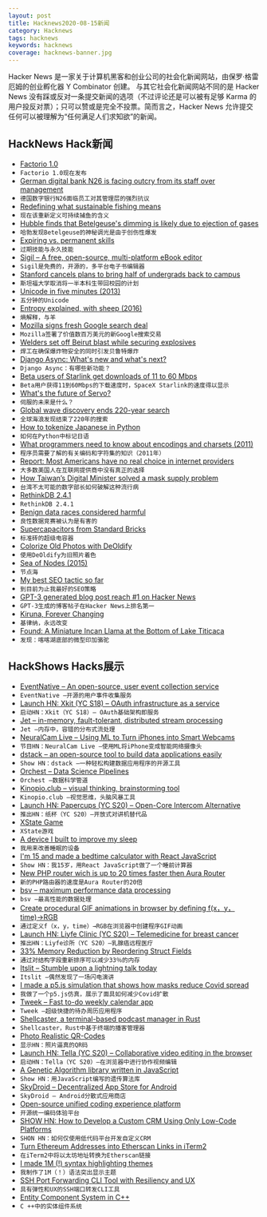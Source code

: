 ```yaml
---
layout: post
title: Hacknews2020-08-15新闻
category: Hacknews
tags: hacknews
keywords: hacknews
coverage: hacknews-banner.jpg
---
```


Hacker News 是一家关于计算机黑客和创业公司的社会化新闻网站，由保罗·格雷厄姆的创业孵化器 Y Combinator 创建。
与其它社会化新闻网站不同的是 Hacker News 没有踩或反对一条提交新闻的选项（不过评论还是可以被有足够 Karma 的用户投反对票）；只可以赞或是完全不投票。简而言之，Hacker News 允许提交任何可以被理解为“任何满足人们求知欲”的新闻。

## HackNews Hack新闻


- [Factorio 1.0](https://factorio.com/blog/post/fff-360)
- `Factorio 1.0现在发布`
- [German digital bank N26 is facing outcry from its staff over management](https://www.cnbc.com/2020/08/13/german-digital-bank-n26-faces-outcry-from-staff-over-management.html)
- `德国数字银行N26面临员工对其管理层的强烈抗议`
- [Redefining what sustainable fishing means](http://oceans.nautil.us/article/600/its-time-to-redefine-what-sustainable-fishing-means)
- `现在该重新定义可持续捕鱼的含义`
- [Hubble finds that Betelgeuse's dimming is likely due to ejection of gases](https://phys.org/news/2020-08-hubble-betelgeuse-mysterious-dimming-due.html)
- `哈勃发现Betelgeuse的神秘调光是由于创伤性爆发`
- [Expiring vs. permanent skills](https://www.collaborativefund.com/blog/expiring-vs-permanent-skills)
- `过期技能与永久技能`
- [Sigil – A free, open-source, multi-platform eBook editor](https://github.com/Sigil-Ebook/Sigil)
- `Sigil是免费的，开源的，多平台电子书编辑器`
- [Stanford cancels plans to bring half of undergrads back to campus](https://stanforddaily.com/2020/08/13/stanford-cancels-plans-to-bring-half-of-undergrads-back-to-campus/)
- `斯坦福大学取消将一半本科生带回校园的计划`
- [Unicode in five minutes (2013)](https://richardjharris.github.io/unicode-in-five-minutes.html)
- `五分钟的Unicode`
- [Entropy explained, with sheep (2016)](https://aatishb.com/entropy/)
- `熵解释，与羊`
- [Mozilla signs fresh Google search deal](https://www.theregister.com/2020/08/14/mozilla_google_search/)
- `Mozilla签署了价值数百万美元的新Google搜索交易`
- [Welders set off Beirut blast while securing explosives](https://www.maritime-executive.com/article/report-welders-set-off-the-beirut-blast-while-securing-explosives)
- `焊工在确保爆炸物安全的同时引发贝鲁特爆炸`
- [Django Async: What's new and what's next?](https://deepsource.io/blog/django-async-support/)
- `Django Async：有哪些新功能？`
- [Beta users of Starlink get downloads of 11 to 60 Mbps](https://arstechnica.com/information-technology/2020/08/spacex-starlink-beta-tests-show-speeds-up-to-60mbps-latency-as-low-as-31ms/)
- `Beta用户获得11到60Mbps的下载速度时，SpaceX Starlink的速度得以显示`
- [What's the future of Servo?](https://github.com/servo/servo/discussions/27575)
- `伺服的未来是什么？`
- [Global wave discovery ends 220-year search](https://www.quantamagazine.org/weather-data-reveals-long-predicted-pressure-waves-20200813/)
- `全球海浪发现结束了220年的搜索`
- [How to tokenize Japanese in Python](https://www.dampfkraft.com/nlp/how-to-tokenize-japanese.html)
- `如何在Python中标记日语`
- [What programmers need to know about encodings and charsets (2011)](https://kunststube.net/encoding/)
- `程序员需要了解的有关编码和字符集的知识（2011年）`
- [Report: Most Americans have no real choice in internet providers](https://ilsr.org/report-most-americans-have-no-real-choice-in-internet-providers/)
- `大多数美国人在互联网提供商中没有真正的选择`
- [How Taiwan’s Digital Minister solved a mask supply problem](https://www.wired.com/story/how-taiwans-unlikely-digital-minister-hacked-the-pandemic/)
- `台湾不太可能的数字部长如何破解这种流行病`
- [RethinkDB 2.4.1](https://rethinkdb.com/blog/2.4.1-release)
- `RethinkDB 2.4.1`
- [Benign data races considered harmful](https://bartoszmilewski.com/2020/08/11/benign-data-races-considered-harmful/)
- `良性数据竞赛被认为是有害的`
- [Supercapacitors from Standard Bricks](https://arstechnica.com/science/2020/08/how-to-turn-regular-bricks-into-electricity-storying-supercapacitors/)
- `标准砖的超级电容器`
- [Colorize Old Photos with DeOldify](https://www.gradio.app/hub/hub-deoldify)
- `使用DeOldify为旧照片着色`
- [Sea of Nodes (2015)](https://darksi.de/d.sea-of-nodes/)
- `节点海`
- [My best SEO tactic so far](https://questinglog.com/my-best-seo-tactic-so-far/)
- `到目前为止我最好的SEO策略`
- [GPT-3 generated blog post reach #1 on Hacker News](https://www.technologyreview.com/2020/08/14/1006780/ai-gpt-3-fake-blog-reached-top-of-hacker-news/)
- `GPT-3生成的博客帖子在Hacker News上排名第一`
- [Kiruna, Forever Changing](https://placesjournal.org/article/kiruna-forever-changing)
- `基律纳，永远改变`
- [Found: A Miniature Incan Llama at the Bottom of Lake Titicaca](https://www.atlasobscura.com/articles/found-llama-gold-titicaca)
- `发现：喀喀湖底部的微型印加骆驼`


## HackShows Hacks展示

- [ EventNative – An open-source, user event collection service](https://github.com/ksensehq/eventnative)
- `EventNative –开源的用户事件收集服务`
- [Launch HN: Xkit (YC S18) – OAuth infrastructure as a service](item?id=24121290)
- `启动HN：Xkit（YC S18）– OAuth基础架构即服务`
- [ Jet – in-memory, fault-tolerant, distributed stream processing](https://github.com/hazelcast/hazelcast-jet)
- `Jet –内存中，容错的分布式流处理`
- [ NeuralCam Live – Using ML to Turn iPhones into Smart Webcams](https://neural.cam/news/)
- `节目HN：NeuralCam Live –使用ML将iPhone变成智能网络摄像头`
- [ dstack – an open-source tool to build data applications easily](item?id=24131723)
- `Show HN：dstack –一种轻松构建数据应用程序的开源工具`
- [ Orchest – Data Science Pipelines](item?id=24131302)
- `Orchest –数据科学管道`
- [ Kinopio.club – visual thinking, brainstorming tool](https://kinopio.club)
- `Kinopio.club –视觉思维，头脑风暴工具`
- [Launch HN: Papercups (YC S20) – Open-Core Intercom Alternative](item?id=24133719)
- `推出HN：纸杯（YC S20）–开放式对讲机替代品`
- [ XState Game](https://evac.bradwoods.io/)
- `XState游戏`
- [ A device I built to improve my sleep](https://biotinker.dev/posts/seismograph.html)
- `我用来改善睡眠的设备`
- [ I'm 15 and made a bedtime calculator with React JavaScript](https://www.sleepsources.com/bed-time-calculator/)
- `Show HN：我15岁，用React JavaScript做了一个睡前计算器`
- [ New PHP router wich is up to 20 times faster then Aura Router](https://github.com/alexdodonov/mezon-router/blob/master/doc/router-aura.md)
- `新的PHP路由器的速度是Aura Router的20倍`
- [ bsv – maximum performance data processing](https://github.com/nathants/bsv)
- `bsv –最高性能的数据处理`
- [ Create procedural GIF animations in browser by defining f(x，y，time)→RGB](https://fofpx.com)
- `通过定义f（x，y，time）→RGB在浏览器中创建程序GIF动画`
- [Launch HN: Liyfe Clinic (YC S20) – Telemedicine for breast cancer](item?id=24143569)
- `推出HN：Liyfe诊所（YC S20）–乳腺癌远程医疗`
- [ 33% Memory Reduction by Reordering Struct Fields](https://qvault.io/2020/08/07/saving-a-third-of-our-memory-by-re-ordering-go-struct-fields)
- `通过对结构字段重新排序可以减少33％的内存`
- [ Itslit – Stumble upon a lightning talk today](https://github.com/vinayak-mehta/itslit)
- `Itslit –偶然发现了一场闪电演讲`
- [ I made a p5.js simulation that shows how masks reduce Covid spread](http://JustWearIt.fyi)
- `我做了一个p5.js仿真，展示了面具如何减少Covid扩散`
- [ Tweek – Fast to-do weekly calendar app](https://tweek.so)
- `Tweek –超级快捷的待办周历应用程序`
- [ Shellcaster, a terminal-based podcast manager in Rust](https://github.com/jeff-hughes/shellcaster)
- `Shellcaster，Rust中基于终端的播客管理器`
- [ Photo Realistic QR-Codes](https://www.QRpicture.com)
- `显示HN：照片逼真的QR码`
- [Launch HN: Tella (YC S20) – Collaborative video editing in the browser](item?id=24158509)
- `启动HN：Tella（YC S20）–在浏览器中进行协作视频编辑`
- [ A Genetic Algorithm library written in JavaScript](https://github.com/lodenrogue/genetic-algorithm-js)
- `Show HN：用JavaScript编写的遗传算法库`
- [ SkyDroid – Decentralized App Store for Android](https://github.com/redsolver/skydroid)
- `SkyDroid – Android分散式应用商店`
- [ Open-source unified coding experience platform](https://www.reddit.com/r/Python/comments/i9g0oo/made_a_platform_for_people_to_learn_code_practice/)
- `开源统一编码体验平台`
- [SHOW HN: How to Develop a Custom CRM Using Only Low-Code Platforms](https://medium.com/@sebscholl/hot-to-develop-a-custom-crm-using-only-low-code-platforms-67da41bbe9b1)
- `SHON HN：如何仅使用低代码平台开发自定义CRM`
- [ Turn Ethereum Addresses into Etherscan Links in iTerm2](https://medium.com/@elliotaplant/turn-ethereum-addresses-into-etherscan-links-in-iterm2-77656dc48fde)
- `在iTerm2中将以太坊地址转换为Etherscan链接`
- [ I made 1M (!) syntax highlighting themes](https://www.syntaxenvy.com/0782664)
- `我制作了1M（！）语法突出显示主题`
- [ SSH Port Forwarding CLI Tool with Resiliency and UX](https://davrodpin.github.io/mole/)
- `具有弹性和UX的SSH端口转发CLI工具`
- [ Entity Component System in C++](https://github.com/stillwwater/twoecs)
- `C ++中的实体组件系统`

